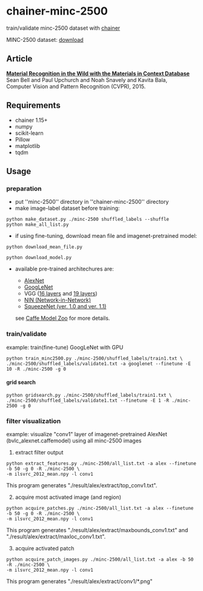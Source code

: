 # chainer-minc-2500
train/validate minc-2500 dataset with [chainer](https://github.com/pfnet/chainer)

MINC-2500 dataset: [download](http://opensurfaces.cs.cornell.edu/static/minc/minc-2500.tar.gz) 

## Article
**[Material Recognition in the Wild with the Materials in Context Database](http://opensurfaces.cs.cornell.edu/publications/minc/)**  
Sean Bell and Paul Upchurch and Noah Snavely and Kavita Bala,  
Computer Vision and Pattern Recognition (CVPR), 2015.

## Requirements
* chainer 1.15+
* numpy
* scikit-learn
* Pillow
* matplotlib
* tqdm

## Usage
### preparation
* put ''minc-2500'' directory in ''chainer-minc-2500'' directory
* make image-label dataset before training:
```
python make_dataset.py ./minc-2500 shuffled_labels --shuffle
python make_all_list.py
```
* if using fine-tuning, download mean file and imagenet-pretrained model:
```
python download_mean_file.py
```
```
python download_model.py
```
* available pre-trained architechures are:
  * [AlexNet](https://github.com/BVLC/caffe/tree/master/models/bvlc_alexnet)
  * [GoogLeNet](https://github.com/BVLC/caffe/tree/master/models/bvlc_googlenet)
  * VGG ([16 layers](https://gist.github.com/ksimonyan/211839e770f7b538e2d8#file-readme-md) and [19 layers](https://gist.github.com/ksimonyan/3785162f95cd2d5fee77#file-readme-md))
  * [NIN (Network-in-Network)](https://gist.github.com/mavenlin/d802a5849de39225bcc6)
  * [SqueezeNet (ver. 1.0 and ver. 1.1)](https://github.com/DeepScale/SqueezeNet)  

  see [Caffe Model Zoo](https://github.com/BVLC/caffe/wiki/Model-Zoo) for more details.

### train/validate
example: train(fine-tune) GoogLeNet with GPU
```
python train_minc2500.py ./minc-2500/shuffled_labels/train1.txt \
./minc-2500/shuffled_labels/validate1.txt -a googlenet --finetune -E 10 -R ./minc-2500 -g 0
```

#### grid search
```
python gridsearch.py ./minc-2500/shuffled_labels/train1.txt \
./minc-2500/shuffled_labels/validate1.txt --finetune -E 1 -R ./minc-2500 -g 0
```

### filter visualization
example: visualize "conv1" layer of imagenet-pretrained AlexNet (bvlc_alexnet.caffemodel) using all minc-2500 images

1. extract filter output
  ```
  python extract_features.py ./minc-2500/all_list.txt -a alex --finetune -b 50 -g 0 -R ./minc-2500 \
  -m ilsvrc_2012_mean.npy -l conv1
  ```  
  This program generates "./result/alex/extract/top_conv1.txt".

2. acquire most activated image (and region)
  ```
  python acquire_patches.py ./minc-2500/all_list.txt -a alex --finetune -b 50 -g 0 -R ./minc-2500 \
  -m ilsvrc_2012_mean.npy -l conv1
  ```  
  This program generates "./result/alex/extract/maxbounds_conv1.txt" and "./result/alex/extract/maxloc_conv1.txt".

3. acquire activated patch
  ```
  python acquire_patch_images.py ./minc-2500/all_list.txt -a alex -b 50 -R ./minc-2500 \
  -m ilsvrc_2012_mean.npy -l conv1
  ```
  This program generates "./result/alex/extract/conv1/*.png"
